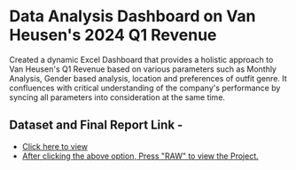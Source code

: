 # Data Analysis Dashboard on Van Heusen's 2024 Q1 Revenue
Created a dynamic Excel Dashboard that provides a holistic approach to Van Heusen's Q1 Revenue based on various parameters such as Monthly Analysis, Gender based analysis, location and preferences of outfit genre. It confluences with critical understanding of the company's performance by syncing all parameters into consideration at the same time.

## Dataset and Final Report Link -
- <a href="https://github.com/RiyonDas/Data-Analysis-Dashboard-on-Van-Heusen-s-2024-Q1-Revenue/blob/main/Van%20Heusen%20Q1%20Data%202024%20Analysis.xlsx">Click here to view
- After clicking the above option, Press "RAW" to view the Project.
